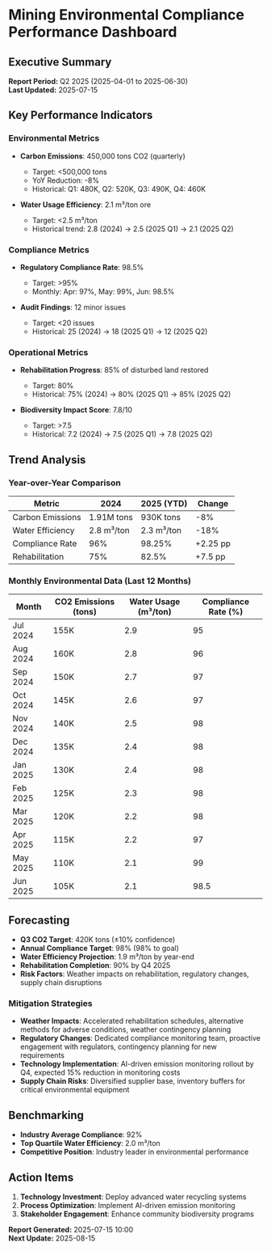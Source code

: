 # Mining Environmental Compliance Performance Dashboard

## Executive Summary
**Report Period:** Q2 2025 (2025-04-01 to 2025-06-30)  
**Last Updated:** 2025-07-15  

## Key Performance Indicators

### Environmental Metrics
- **Carbon Emissions**: 450,000 tons CO2 (quarterly)  
  - Target: <500,000 tons  
  - YoY Reduction: -8%  
  - Historical: Q1: 480K, Q2: 520K, Q3: 490K, Q4: 460K  

- **Water Usage Efficiency**: 2.1 m³/ton ore  
  - Target: <2.5 m³/ton  
  - Historical trend: 2.8 (2024) → 2.5 (2025 Q1) → 2.1 (2025 Q2)  

### Compliance Metrics
- **Regulatory Compliance Rate**: 98.5%  
  - Target: >95%  
  - Monthly: Apr: 97%, May: 99%, Jun: 98.5%  

- **Audit Findings**: 12 minor issues  
  - Target: <20 issues  
  - Historical: 25 (2024) → 18 (2025 Q1) → 12 (2025 Q2)  

### Operational Metrics
- **Rehabilitation Progress**: 85% of disturbed land restored  
  - Target: 80%  
  - Historical: 75% (2024) → 80% (2025 Q1) → 85% (2025 Q2)  

- **Biodiversity Impact Score**: 7.8/10  
  - Target: >7.5  
  - Historical: 7.2 (2024) → 7.5 (2025 Q1) → 7.8 (2025 Q2)  

## Trend Analysis

### Year-over-Year Comparison
| Metric | 2024 | 2025 (YTD) | Change |  
|--------|------|------------|--------|  
| Carbon Emissions | 1.91M tons | 930K tons | -8% |  
| Water Efficiency | 2.8 m³/ton | 2.3 m³/ton | -18% |  
| Compliance Rate | 96% | 98.25% | +2.25 pp |  
| Rehabilitation | 75% | 82.5% | +7.5 pp |  

### Monthly Environmental Data (Last 12 Months)
| Month | CO2 Emissions (tons) | Water Usage (m³/ton) | Compliance Rate (%) |  
|-------|---------------------|---------------------|---------------------|  
| Jul 2024 | 155K | 2.9 | 95 |  
| Aug 2024 | 160K | 2.8 | 96 |  
| Sep 2024 | 150K | 2.7 | 97 |  
| Oct 2024 | 145K | 2.6 | 97 |  
| Nov 2024 | 140K | 2.5 | 98 |  
| Dec 2024 | 135K | 2.4 | 98 |  
| Jan 2025 | 130K | 2.4 | 98 |  
| Feb 2025 | 125K | 2.3 | 98 |  
| Mar 2025 | 120K | 2.2 | 98 |  
| Apr 2025 | 115K | 2.2 | 97 |  
| May 2025 | 110K | 2.1 | 99 |  
| Jun 2025 | 105K | 2.1 | 98.5 |  

## Forecasting
- **Q3 CO2 Target**: 420K tons (±10% confidence)
- **Annual Compliance Target**: 98% (98% to goal)
- **Water Efficiency Projection**: 1.9 m³/ton by year-end
- **Rehabilitation Completion**: 90% by Q4 2025
- **Risk Factors**: Weather impacts on rehabilitation, regulatory changes, supply chain disruptions

### Mitigation Strategies
- **Weather Impacts**: Accelerated rehabilitation schedules, alternative methods for adverse conditions, weather contingency planning
- **Regulatory Changes**: Dedicated compliance monitoring team, proactive engagement with regulators, contingency planning for new requirements
- **Technology Implementation**: AI-driven emission monitoring rollout by Q4, expected 15% reduction in monitoring costs
- **Supply Chain Risks**: Diversified supplier base, inventory buffers for critical environmental equipment  

## Benchmarking
- **Industry Average Compliance**: 92%  
- **Top Quartile Water Efficiency**: 2.0 m³/ton  
- **Competitive Position**: Industry leader in environmental performance  

## Action Items
1. **Technology Investment**: Deploy advanced water recycling systems  
2. **Process Optimization**: Implement AI-driven emission monitoring  
3. **Stakeholder Engagement**: Enhance community biodiversity programs  

**Report Generated:** 2025-07-15 10:00  
**Next Update:** 2025-08-15
